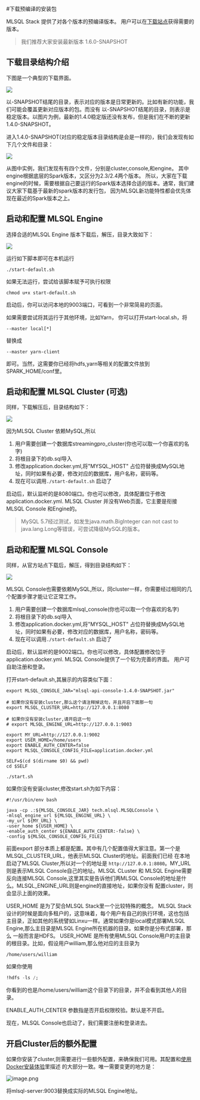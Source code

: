 #下载预编译的安装包

MLSQL Stack 提供了对各个版本的预编译版本。 用户可以在[下载站点](http://download.mlsql.tech)获得需要的版本。

> 我们推荐大家安装最新版本 1.6.0-SNAPSHOT


## 下载目录结构介绍

下图是一个典型的下载界面。

![](http://docs.mlsql.tech/upload_images/WX20190818-110800@2x.png)

以-SNAPSHOT结尾的目录，表示对应的版本是日常更新的。比如有新的功能，我们可能会覆盖更新对应版本的包。而没有
以-SNAPSHOT结尾的目录，则表示是稳定版本。以图片为例，最新的1.4.0稳定版还没有发布，但是我们在不断的更新1.4.0-SNAPSHOT。

进入1.4.0-SNAPSHOT(对应的稳定版本目录结构是会是一样的)，我们会发现有如下几个文件和目录：

![](http://docs.mlsql.tech/upload_images/WX20190818-111503@2x.png)

从图中实例，我们发现有有四个文件，分别是cluster,console,和engine。 其中engine根据底层的Spark版本，又区分为2.3/2.4两个版本。
所以，大家在下载engine的时候，需要根据自己要运行的Spark版本选择合适的版本。通常，我们建议大家下载基于最新的spark版本的发行包，
因为MLSQL新功能特性都会优先体现在最近的Spark版本之上。

## 启动和配置 MLSQL Engine

选择合适的MLSQL Engine 版本下载后，解压，目录大致如下：

![](http://docs.mlsql.tech/upload_images/WX20190818-120157@2x.png)

运行如下脚本即可在本机运行

```
./start-default.sh
```

如果无法运行，尝试给该脚本赋予可执行权限

```
chmod u+x start-default.sh
```

启动后，你可以访问本地的9003端口，可看到一个非常简易的页面。

如果需要尝试将其运行于其他环境，比如Yarn， 你可以打开start-local.sh，将

```
--master local[*]
```
替换成

```
--master yarn-client

```

即可。当然，这需要你已经将hdfs,yarn等相关的配置文件放到SPARK_HOME/conf里。


## 启动和配置 MLSQL Cluster (可选)

同样，下载解压后，目录结构如下：

![](http://docs.mlsql.tech/upload_images/WX20190818-130445@2x.png)


因为MLSQL Cluster 依赖MySQL,所以

1. 用户需要创建一个数据库streamingpro_cluster(你也可以取一个你喜欢的名字)
2. 将根目录下的db.sql导入
3. 修改application.docker.yml,将"MYSQL_HOST" 占位符替换成MySQL地址，同时如果有必要，修改对应的数据库，用户名称，密码等。 
4. 现在可以调用`./start-default.sh` 启动了

启动后，默认监听的是8080端口。你也可以修改，具体配置位于修改application.docker.yml. MLSQL Cluster 并没有Web页面，它主要是衔接
MLSQL Console 和Engine的。

> MySQL 5.7经过测试，如发生java.math.BigInteger can not cast to java.lang.Long等错误，可尝试降级MySQL的版本。

## 启动和配置 MLSQL Console

同样，从官方站点下载后，解压，得到目录结构如下：

![](http://docs.mlsql.tech/upload_images/WX20190818-160123@2x.png)

MLSQL Console也需要依赖MySQL,所以，同cluster一样，你需要经过相同的几个配置步骤才能让它正常工作。

1. 用户需要创建一个数据库mlsql_console(你也可以取一个你喜欢的名字)
2. 将根目录下的db.sql导入
3. 修改application.docker.yml,将"MYSQL_HOST" 占位符替换成MySQL地址，同时如果有必要，修改对应的数据库，用户名称，密码等。 
4. 现在可以调用`./start-default.sh` 启动了

启动后，默认监听的是9002端口。你也可以修改，具体配置修改位于application.docker.yml. MLSQL Console提供了一个较为完善的界面。
用户可自助注册和登录。 

打开start-default.sh,其展示的内容类似下面：

```
export MLSQL_CONSOLE_JAR="mlsql-api-console-1.4.0-SNAPSHOT.jar"

# 如果你没有安装cluster,那么这个请注释掉这句，并且开启下面那一句
export MLSQL_CLUSTER_URL=http://127.0.0.1:8080

# 如果你没有安装cluster,请开启这一句
# export MLSQL_ENGINE_URL=http://127.0.0.1:9003

export MY_URL=http://127.0.0.1:9002
export USER_HOME=/home/users
export ENABLE_AUTH_CENTER=false
export MLSQL_CONSOLE_CONFIG_FILE=application.docker.yml

SELF=$(cd $(dirname $0) && pwd)
cd $SELF

./start.sh
```

如果你没有安装cluster,修改start.sh为如下内容：

```
#!/usr/bin/env bash

java -cp .:${MLSQL_CONSOLE_JAR} tech.mlsql.MLSQLConsole \
-mlsql_engine_url ${MLSQL_ENGINE_URL} \
-my_url ${MY_URL} \
-user_home ${USER_HOME} \
-enable_auth_center ${ENABLE_AUTH_CENTER:-false} \
-config ${MLSQL_CONSOLE_CONFIG_FILE}
```

前面export 部分本质上都是配置。其中有几个配置值得大家注意。第一个是MLSQL_CLUSTER_URL，他表示MLSQL Cluster的地址。前面我们已经
在本地启动了MLSQL Cluster,所以对一个的地址是 `http://127.0.0.1:8080`。MY_URL 则是表示MLSQL Console自己的地址。MLSQL CLuster 和
MLSQL Engine需要反向连接MLSQL Console,这里其实是告诉他们两MLSQL Console的地址是什么。MLSQL_ENGINE_URL则是engine的直接地址，如果你没有
配置cluster，则会显示上面的效果。

USER_HOME 是为了契合MLSQL Stack里一个比较特殊的概念。 MLSQL Stack 设计的时候是面向多租户的，这意味着，每个用户有自己的执行环境，这也包括
主目录，正如其他的系统譬如Linxu一样。通常如果你是local模式部署MLSQL Engine,那么主目录是MLSQL Engine所在机器的目录。如果你是分布式部署，那么
一般而言是HDFS。 USER_HOME 是所有使用MLSQL Console用户的主目录的根目录。比如，假设用户william,那么他对应的主目录为

```
/home/users/william
```

如果你使用

```sql
!hdfs -ls /;
```

你看到的也是/home/users/william这个目录下的目录，并不会看到其他人的目录。

ENABLE_AUTH_CENTER 参数指是否开启权限校验。默认是不开启。

现在，MLSQL Console也启动了，我们需要注册和登录进去。

## 开启Cluster后的额外配置

如果你安装了cluster,则需要进行一些额外配置，来确保我们可用。其配置和[使用Docker安装体验](https://docs.mlsql.tech/zh/installation/docker.html)里描述
的大部分一致。唯一需要变更的地方是：

![image.png](http://docs.mlsql.tech/upload_images/WX20190807-095834.png)

将mlsql-server:9003替换成实际的MLSQL Engine地址。 

 
                 
